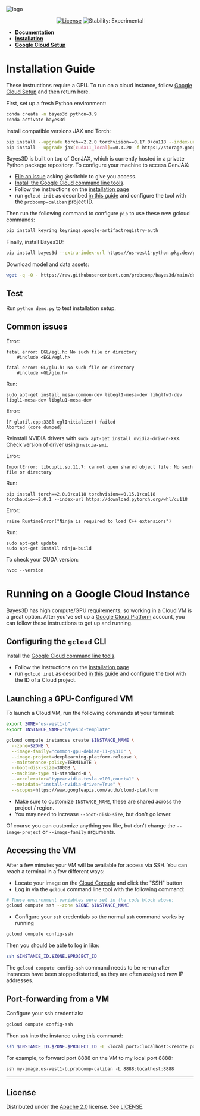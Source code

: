 ![logo][logo]

<div align="center">

[![License][license]][license-url]
![Stability: Experimental][experimental-badge]

</div>

- **[Documentation](https://probcomp.github.io/bayes3d/)**
- **[Installation](#installation-guide)**
- **[Google Cloud Setup](#running-on-a-google-cloud-instance)**

# Installation Guide

These instructions require a GPU. To run on a cloud instance, follow [Google Cloud Setup](#running-on-a-google-cloud-instance) and then return here. 

First, set up a fresh Python environment:

```bash
conda create -n bayes3d python=3.9
conda activate bayes3d
```

Install compatible versions JAX and Torch:

```bash
pip install --upgrade torch==2.2.0 torchvision==0.17.0+cu118 --index-url https://download.pytorch.org/whl/cu118
pip install --upgrade jax[cuda11_local]==0.4.20 -f https://storage.googleapis.com/jax-releases/jax_cuda_releases.html
```

Bayes3D is built on top of GenJAX, which is currently hosted in a private Python
package repository. To configure your machine to access GenJAX:

- [File an issue](https://github.com/probcomp/bayes3d/issues/new) asking @sritchie to give you access.
- [Install the Google Cloud command line tools](https://cloud.google.com/sdk/docs/install).
- Follow the instructions on the [installation page](https://cloud.google.com/sdk/docs/install)
- run `gcloud init` as described [in this
  guide](https://cloud.google.com/sdk/docs/initializing) and configure the tool
  with the `probcomp-caliban` project ID.

Then run the following command to configure `pip` to use these new gcloud
commands:

```bash
pip install keyring keyrings.google-artifactregistry-auth
```

Finally, install Bayes3D:

```bash
pip install bayes3d --extra-index-url https://us-west1-python.pkg.dev/probcomp-caliban/probcomp/simple/
```

Download model and data assets:

```bash
wget -q -O - https://raw.githubusercontent.com/probcomp/bayes3d/main/download.sh | bash
```

## Test

Run `python demo.py` to test installation setup.

## Common issues

Error:
```
fatal error: EGL/egl.h: No such file or directory
    #include <EGL/egl.h>

fatal error: GL/glu.h: No such file or directory
    #include <GL/glu.h>
```
Run:
```
sudo apt-get install mesa-common-dev libegl1-mesa-dev libglfw3-dev libgl1-mesa-dev libglu1-mesa-dev
```

Error:
```
[F glutil.cpp:338] eglInitialize() failed
Aborted (core dumped)
```
Reinstall NVIDIA drivers with `sudo apt-get install nvidia-driver-XXX`. Check version of driver using `nvidia-smi`.

Error:
```
ImportError: libcupti.so.11.7: cannot open shared object file: No such file or directory
```
Run:
```
pip install torch==2.0.0+cu118 torchvision==0.15.1+cu118 torchaudio==2.0.1 --index-url https://download.pytorch.org/whl/cu118
```

Error:
```
raise RuntimeError("Ninja is required to load C++ extensions")
```
Run:
```
sudo apt-get update
sudo apt-get install ninja-build
```

To check your CUDA version:
```
nvcc --version
```
# Running on a Google Cloud Instance

Bayes3D has high compute/GPU requirements, so working in a Cloud VM is a great option. After you've set up a [Google Cloud Platform]([url](https://cloud.google.com)) account, you can follow these instructions to get up and running.

## Configuring the `gcloud` CLI

Install the [Google Cloud command line
tools](https://cloud.google.com/sdk/docs/install).

- Follow the instructions on the [installation page](https://cloud.google.com/sdk/docs/install)
- run `gcloud init` as described [in this guide](https://cloud.google.com/sdk/docs/initializing) and configure the tool with the ID of a Cloud project.

## Launching a GPU-Configured VM

To launch a Cloud VM, run the following commands at your terminal:

```bash
export ZONE="us-west1-b"
export INSTANCE_NAME="bayes3d-template"

gcloud compute instances create $INSTANCE_NAME \
  --zone=$ZONE \
  --image-family="common-gpu-debian-11-py310" \
  --image-project=deeplearning-platform-release \
  --maintenance-policy=TERMINATE \
  --boot-disk-size=300GB \
  --machine-type n1-standard-8 \
  --accelerator="type=nvidia-tesla-v100,count=1" \
  --metadata="install-nvidia-driver=True" \
  --scopes=https://www.googleapis.com/auth/cloud-platform
```

- Make sure to customize `INSTANCE_NAME`, these are shared across the project / region.
- You may need to increase `--boot-disk-size`, but don't go lower.

Of course you can customize anything you like, but don't change the
`--image-project` or `--image-family` arguments.

## Accessing the VM

After a few minutes your VM will be available for access via SSH. You can reach
a terminal in a few different ways:

- Locate your image on the [Cloud
  Console](https://console.cloud.google.com/compute/instances) and click the
  "SSH" button
- Log in via the `gcloud` command line tool with the following command:

```bash
# These environment variables were set in the code block above:
gcloud compute ssh --zone $ZONE $INSTANCE_NAME
```

- Configure your `ssh` credentials so the normal `ssh` command works by running

```bash
gcloud compute config-ssh
```

Then you should be able to log in like:

```bash
ssh $INSTANCE_ID.$ZONE.$PROJECT_ID
```

The `gcloud compute config-ssh` command needs to be re-run after instances have been stopped/started, as they are often assigned new IP addresses.

## Port-forwarding from a VM

Configure your ssh credentials:

```bash
gcloud compute config-ssh
```

Then `ssh` into the instance using this command:

```bash
ssh $INSTANCE_ID.$ZONE.$PROJECT_ID -L <local_port>:localhost:<remote_port>
```

For example, to forward port 8888 on the VM to my local port 8888:

```
ssh my-image.us-west1-b.probcomp-caliban -L 8888:localhost:8888
```

---
## License

Distributed under the [Apache 2.0](LICENSE) license. See [LICENSE](LICENSE).

[experimental-badge]: https://img.shields.io/badge/stability-experimental-orange.svg
[license-url]: LICENSE
[license]: https://img.shields.io/badge/License-Apache_2.0-brightgreen.svg
[logo]: https://github.com/probcomp/bayes3d/assets/66085644/bf4e3d42-2d70-40fa-b980-04bd4e18bf2b
